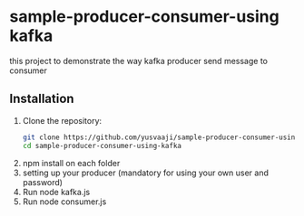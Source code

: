 # sample-producer-consumer-using kafka

this project to demonstrate the way kafka producer send message to consumer 

## Installation

1. Clone the repository:
   ```bash
   git clone https://github.com/yusvaaji/sample-producer-consumer-using-kafka.git
   cd sample-producer-consumer-using-kafka
2. npm install on each folder
3. setting up your producer (mandatory for using your own user and password)
3. Run node kafka.js
4. Run node consumer.js
 